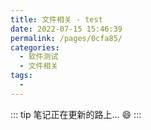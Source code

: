 ```yaml
---
title: 文件相关 - test
date: 2022-07-15 15:46:39
permalink: /pages/0cfa85/
categories:
  - 软件测试
  - 文件相关
tags:
  - 
---
```


::: tip
笔记正在更新的路上... :smile:
:::